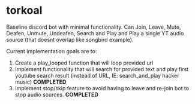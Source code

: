 # torkoal
Baseline discord bot with minimal functionality. 
Can Join, Leave, Mute, Deafen, Unmute, Undeafen, Search and Play and Play a single YT audio source (that doesnt overlap like songbird example).

Current Implementation goals are to:
1) Create a play_looped function that will loop provided url
2) Implement functionality that will search for provided text and play first youtube search result (instead of URL, IE:
search_and_play hacker music) **COMPLETED**
3) Implement stop/skip feature to avoid having to leave and re-join bot to stop audio sources. **COMPLETED**

